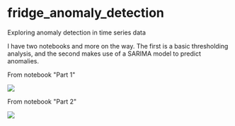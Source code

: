 # fridge_anomaly_detection
Exploring anomaly detection in time series data

I have two notebooks and more on the way.  The first is a basic thresholding analysis, and the second makes use of a SARIMA model to predict anomalies.


From notebook "Part 1"

<img src="https://github.com/ericdavidkelly/fridge_anomaly_detection/blob/master/fridge_thresholding.png"/>



From notebook "Part 2"

<img src="https://github.com/ericdavidkelly/fridge_anomaly_detection/blob/master/fridge_SARIMA.png"/>
